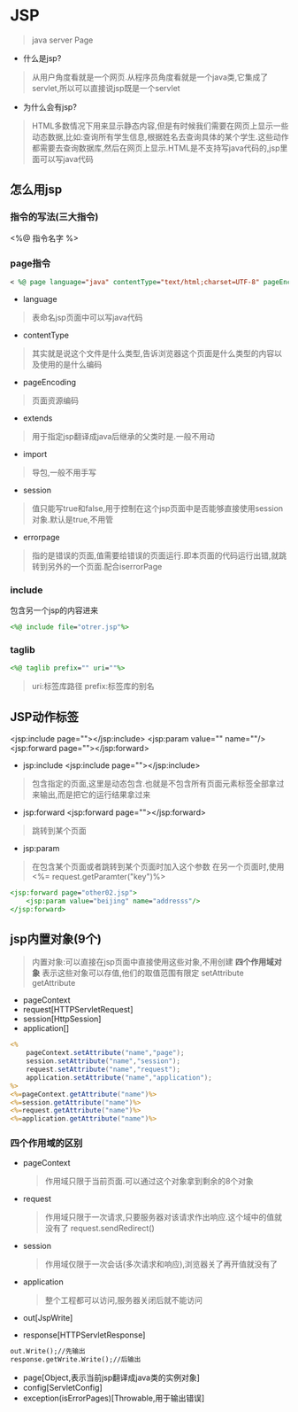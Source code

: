 # JSP
> java server Page

* 什么是jsp?
> 从用户角度看就是一个网页.从程序员角度看就是一个java类,它集成了servlet,所以可以直接说jsp既是一个servlet

* 为什么会有jsp?
> HTML多数情况下用来显示静态内容,但是有时候我们需要在网页上显示一些动态数据,比如:查询所有学生信息,根据姓名去查询具体的某个学生.这些动作都需要去查询数据库,然后在网页上显示.HTML是不支持写java代码的,jsp里面可以写java代码

## 怎么用jsp
### 指令的写法(三大指令)
 <%@  指令名字 %>

### page指令

```jsp
< %@ page language="java" contentType="text/html;charset=UTF-8" pageEncoding="UTF-8" %>
```

* language
> 表命名jsp页面中可以写java代码
* contentType
>其实就是说这个文件是什么类型,告诉浏览器这个页面是什么类型的内容以及使用的是什么编码

* pageEncoding
> 页面资源编码

* extends
> 用于指定jsp翻译成java后继承的父类时是.一般不用动

* import
>导包,一般不用手写

* session
> 值只能写true和false,用于控制在这个jsp页面中是否能够直接使用session对象.默认是true,不用管

* errorpage
>指的是错误的页面,值需要给错误的页面运行.即本页面的代码运行出错,就跳转到另外的一个页面.配合iserrorPage

### include  
包含另一个jsp的内容进来
```jsp
<%@ include file="otrer.jsp"%>
```

### taglib
```jsp
<%@ taglib prefix="" uri=""%>
```
>uri:标签库路径
>prefix:标签库的别名


## JSP动作标签
<jsp:include page=""></jsp:include>
<jsp:param value="" name=""/>
<jsp:forward page=""></jsp:forward>

* jsp:include
  <jsp:include page=""></jsp:include>
>包含指定的页面,这里是动态包含.也就是不包含所有页面元素标签全部拿过来输出,而是把它的运行结果拿过来

* jsp:forward
  <jsp:forward page=""></jsp:forward>
>跳转到某个页面

* jsp:param
>在包含某个页面或者跳转到某个页面时加入这个参数
在另一个页面时,使用<%= request.getParamter("key")%>
```jsp
<jsp:forward page="other02.jsp">
    <jsp:param value="beijing" name="addresss"/>
</jsp:forward>
```

## jsp内置对象(9个)
>内置对象:可以直接在jsp页面中直接使用这些对象,不用创建
**四个作用域对象**
>表示这些对象可以存值,他们的取值范围有限定  setAttribute   getAttribute
- pageContext
- request[HTTPServletRequest]
- session[HttpSession]
- application[]
```jsp
<%
    pageContext.setAttribute("name","page");
    session.setAttribute("name","session");
    request.setAttribute("name","request");
    application.setAttribute("name","application");
%>
<%=pageContext.getAttribute("name")%>
<%=session.getAttribute("name")%>
<%=request.getAttribute("name")%>
<%=application.getAttribute("name")%>

```
### 四个作用域的区别
* pageContext
  >作用域只限于当前页面.可以通过这个对象拿到剩余的8个对象
* request
  >作用域只限于一次请求,只要服务器对该请求作出响应.这个域中的值就没有了
  request.sendRedirect()
* session
  >作用域仅限于一次会话(多次请求和响应),浏览器关了再开值就没有了
* application
  >整个工程都可以访问,服务器关闭后就不能访问

* out[JspWrite]
* response[HTTPServletResponse]

```jsp
out.Write();//先输出
response.getWrite.Write();//后输出
```
>
* page[Object,表示当前jsp翻译成java类的实例对象]
* config[ServletConfig]
* exception(isErrorPages)[Throwable,用于输出错误]
